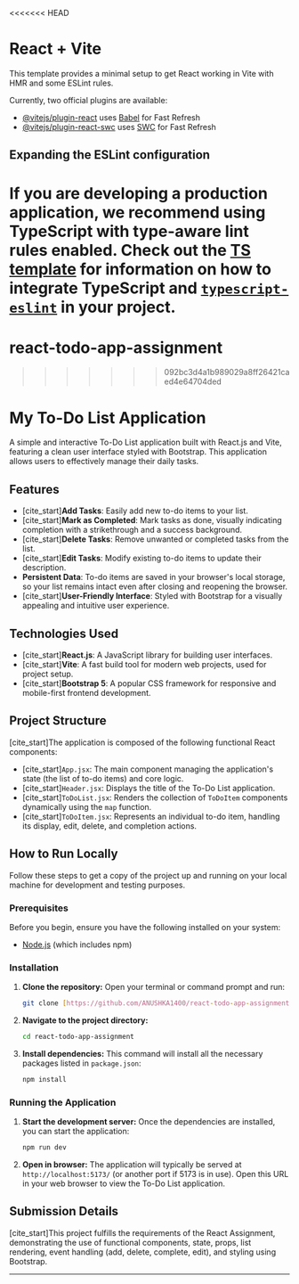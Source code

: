 <<<<<<< HEAD
# React + Vite

This template provides a minimal setup to get React working in Vite with HMR and some ESLint rules.

Currently, two official plugins are available:

- [@vitejs/plugin-react](https://github.com/vitejs/vite-plugin-react/blob/main/packages/plugin-react) uses [Babel](https://babeljs.io/) for Fast Refresh
- [@vitejs/plugin-react-swc](https://github.com/vitejs/vite-plugin-react/blob/main/packages/plugin-react-swc) uses [SWC](https://swc.rs/) for Fast Refresh

## Expanding the ESLint configuration

If you are developing a production application, we recommend using TypeScript with type-aware lint rules enabled. Check out the [TS template](https://github.com/vitejs/vite/tree/main/packages/create-vite/template-react-ts) for information on how to integrate TypeScript and [`typescript-eslint`](https://typescript-eslint.io) in your project.
=======
# react-todo-app-assignment
>>>>>>> 092bc3d4a1b989029a8ff26421caed4e64704ded
# My To-Do List Application

A simple and interactive To-Do List application built with React.js and Vite, featuring a clean user interface styled with Bootstrap. This application allows users to effectively manage their daily tasks.

## Features

* [cite_start]**Add Tasks**: Easily add new to-do items to your list.
* [cite_start]**Mark as Completed**: Mark tasks as done, visually indicating completion with a strikethrough and a success background.
* [cite_start]**Delete Tasks**: Remove unwanted or completed tasks from the list.
* [cite_start]**Edit Tasks**: Modify existing to-do items to update their description.
* **Persistent Data**: To-do items are saved in your browser's local storage, so your list remains intact even after closing and reopening the browser.
* [cite_start]**User-Friendly Interface**: Styled with Bootstrap for a visually appealing and intuitive user experience.

## Technologies Used

* [cite_start]**React.js**: A JavaScript library for building user interfaces.
* [cite_start]**Vite**: A fast build tool for modern web projects, used for project setup.
* [cite_start]**Bootstrap 5**: A popular CSS framework for responsive and mobile-first frontend development.

## Project Structure

[cite_start]The application is composed of the following functional React components:

* [cite_start]`App.jsx`: The main component managing the application's state (the list of to-do items) and core logic.
* [cite_start]`Header.jsx`: Displays the title of the To-Do List application.
* [cite_start]`ToDoList.jsx`: Renders the collection of `ToDoItem` components dynamically using the `map` function.
* [cite_start]`ToDoItem.jsx`: Represents an individual to-do item, handling its display, edit, delete, and completion actions.

## How to Run Locally

Follow these steps to get a copy of the project up and running on your local machine for development and testing purposes.

### Prerequisites

Before you begin, ensure you have the following installed on your system:

* [Node.js](https://nodejs.org/en/download/) (which includes npm)

### Installation

1.  **Clone the repository:**
    Open your terminal or command prompt and run:
    ```bash
    git clone [https://github.com/ANUSHKA1400/react-todo-app-assignment.git](https://github.com/ANUSHKA1400/react-todo-app-assignment.git)
    ```

2.  **Navigate to the project directory:**
    ```bash
    cd react-todo-app-assignment
    ```

3.  **Install dependencies:**
    This command will install all the necessary packages listed in `package.json`:
    ```bash
    npm install
    ```

### Running the Application

1.  **Start the development server:**
    Once the dependencies are installed, you can start the application:
    ```bash
    npm run dev
    ```

2.  **Open in browser:**
    The application will typically be served at `http://localhost:5173/` (or another port if 5173 is in use). Open this URL in your web browser to view the To-Do List application.

## Submission Details

[cite_start]This project fulfills the requirements of the React Assignment, demonstrating the use of functional components, state, props, list rendering, event handling (add, delete, complete, edit), and styling using Bootstrap.

---
